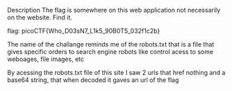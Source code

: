 Description
The flag is somewhere on this web application not necessarily on the website. Find it.

flag: picoCTF{Who_D03sN7_L1k5_90B0T5_032f1c2b}

The name of the challange reminds me of the robots.txt that is a file that gives specific orders to search engine robots like control acess to some weboages, file images, etc

By acessing the robots.txt file of this site I saw 2 urls that href nothing and a base64 string, that when decoded it gaves an url of the flag
